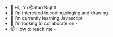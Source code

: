 - 👋 Hi, I’m @StarrNightt
- 👀 I’m interested in coding,singing,and drawing
- 🌱 I’m currently learning Javascript
- 💞️ I’m looking to collaborate on -
- 📫 How to reach me -

<!---
StarrNightt/StarrNightt is a ✨ special ✨ repository because its `README.md` (this file) appears on your GitHub profile.
You can click the Preview link to take a look at your changes.
--->
